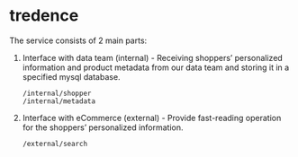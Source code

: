 # tredence

The service consists of 2 main parts:
1. Interface with data team (internal) - Receiving shoppers’ personalized information and product metadata from our data team and storing it in a specified mysql database.
      
       /internal/shopper
       /internal/metadata

2. Interface with eCommerce (external) - Provide fast-reading operation for the shoppers’ personalized information.


       /external/search
      

   

